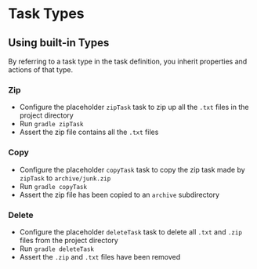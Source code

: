 # Task Types

## Using built-in Types

By referring to a task type in the task definition, you inherit properties and actions of that type.

### Zip

- Configure the placeholder `zipTask` task to zip up all the `.txt` files in the project directory
- Run `gradle zipTask`
- Assert the zip file contains all the `.txt` files

### Copy

- Configure the placeholder `copyTask` task to copy the zip task made by `zipTask` to `archive/junk.zip`
- Run `gradle copyTask`
- Assert the zip file has been copied to an `archive` subdirectory

### Delete

- Configure the placeholder `deleteTask` task to delete all `.txt` and `.zip` files from the project directory
- Run `gradle deleteTask`
- Assert the `.zip` and `.txt` files have been removed
